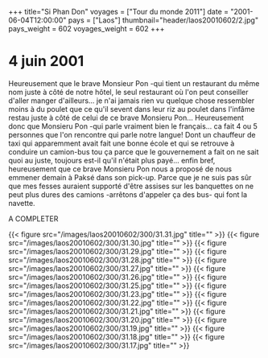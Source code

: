 +++
title="Si Phan Don"
voyages = ["Tour du monde 2011"]
date = "2001-06-04T12:00:00"
pays = ["Laos"]
thumbnail="header/laos20010602/2.jpg"
pays_weight = 602
voyages_weight = 602
+++
# 4 juin 2001

Heureusement que le brave Monsieur Pon -qui tient un restaurant du même nom 
juste à côté de notre hôtel, le seul restaurant où l'on peut conseiller d'aller 
manger d'ailleurs... je n'ai jamais rien vu quelque chose ressembler moins à 
du poulet que ce qu'il sevent dans leur riz au poulet dans l'infâme restau juste 
à côté de celui de ce brave Monsieru Pon... Heureusement donc que Monsieru Pon 
-qui parle vraiment bien le français... ca fait 4 ou 5 personnes que l'on rencontre 
qui parle notre langue! Dont un chauffeur de taxi qui apparemment avait fait 
une bonne école et qui se retrouve à conduire un camion-bus tou ça parce que 
le gouvernement a fait on ne sait quoi au juste, toujours est-il qu'il n'était 
plus payé... enfin bref, heureusement que ce brave Monsieru Pon nous a proposé 
de nous emmener demain à Paksé dans son pick-up. Parce que je ne suis pas sûr 
que mes fesses auraient supporté d'être assises sur les banquettes on ne peut 
plus dures des camions -arrêtons d'appeler ça des bus- qui font la navette.

A COMPLETER


<div id="TOTO">{{< figure src="/images/laos20010602/300/31.31.jpg" title="" >}}
{{< figure src="/images/laos20010602/300/31.30.jpg" title="" >}}
{{< figure src="/images/laos20010602/300/31.29.jpg" title="" >}}
{{< figure src="/images/laos20010602/300/31.28.jpg" title="" >}}
{{< figure src="/images/laos20010602/300/31.27.jpg" title="" >}}
{{< figure src="/images/laos20010602/300/31.26.jpg" title="" >}}
{{< figure src="/images/laos20010602/300/31.25.jpg" title="" >}}
{{< figure src="/images/laos20010602/300/31.23.jpg" title="" >}}
{{< figure src="/images/laos20010602/300/31.22.jpg" title="" >}}
{{< figure src="/images/laos20010602/300/31.21.jpg" title="" >}}
{{< figure src="/images/laos20010602/300/31.20.jpg" title="" >}}
{{< figure src="/images/laos20010602/300/31.19.jpg" title="" >}}
{{< figure src="/images/laos20010602/300/31.18.jpg" title="" >}}
{{< figure src="/images/laos20010602/300/31.17.jpg" title="" >}}
</DIV>

